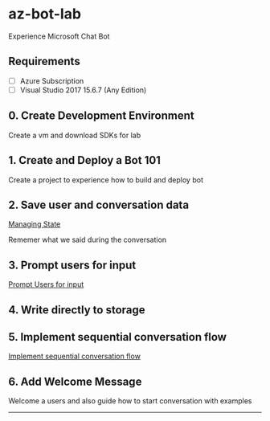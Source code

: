 # az-bot-lab

Experience Microsoft Chat Bot

## Requirements

- [ ] Azure Subscription 
- [ ] Visual Studio 2017 15.6.7 (Any Edition)

## 0. Create Development Environment

Create a vm and download SDKs for lab

## 1. Create and Deploy a Bot 101

Create a project to experience how to build and deploy bot

## 2. Save user and conversation data

[Managing State](https://docs.microsoft.com/en-us/azure/bot-service/bot-builder-concept-state?view=azure-bot-service-4.0)

Rememer what we said during the conversation

## 3. Prompt users for input

[Prompt Users for input](https://docs.microsoft.com/en-us/azure/bot-service/bot-builder-primitive-prompts?view=azure-bot-service-4.0&tabs=csharp)

## 4. Write directly to storage



## 5. Implement sequential conversation flow

[Implement sequential conversation flow](https://docs.microsoft.com/en-us/azure/bot-service/bot-builder-dialog-manage-conversation-flow?view=azure-bot-service-4.0&tabs=csharp)


## 6. Add Welcome Message

Welcome a users and also guide how to start conversation with examples

---